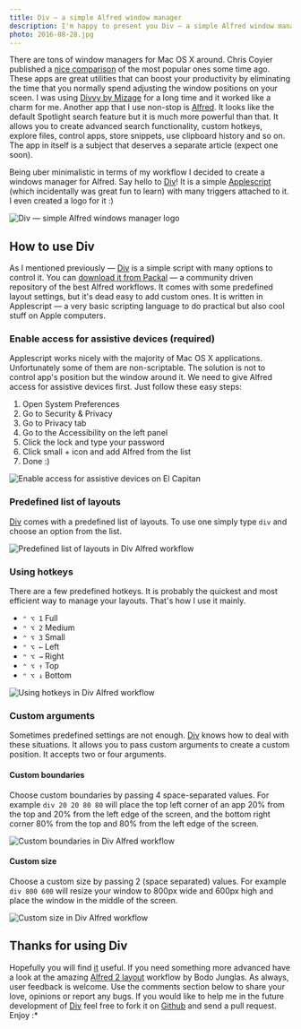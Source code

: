 ```yaml
---
title: Div — a simple Alfred window manager
description: I'm happy to present you Div — a simple Alfred window manager. Let me explain the full potential of this easy and powerful tool in this blog post.
photo: 2016-08-28.jpg
---
```


There are tons of window managers for Mac OS X around. Chris Coyier published a [nice comparison](https://css-tricks.com/os-x-window-manager-apps/) of the most popular ones some time ago. These apps are great utilities that can boost your productivity by eliminating the time that you normally spend adjusting the window positions on your sceen. I was using [Divvy by Mizage](http://mizage.com/divvy/) for a long time and it worked like a charm for me. Another app that I use non-stop is [Alfred](https://www.alfredapp.com/). It looks like the default Spotlight search feature but it is much more powerful than that. It allows you to create advanced search functionality, custom hotkeys, explore files, control apps, store snippets, use clipboard history and so on. The app in itself is a subject that deserves a separate article (expect one soon).

Being uber minimalistic in terms of my workflow I decided to create a windows manager for Alfred. Say hello to [Div](http://www.packal.org/workflow/div)! It is a simple [Applescript](https://developer.apple.com/library/mac/documentation/AppleScript/Conceptual/AppleScriptLangGuide/introduction/ASLR_intro.html) (which incidentally was great fun to learn) with many triggers attached to it. I even created a logo for it :)

![Div — simple Alfred windows manager logo](/photos/2016-08-28-1.jpg)

## How to use Div

As I mentioned previously — [Div](http://www.packal.org/workflow/div) is a simple script with many options to control it. You can [download it from Packal](http://www.packal.org/workflow/div) — a community driven repository of the best Alfred workflows. It comes with some predefined layout settings, but it's dead easy to add custom ones. It is written in Applescript — a very basic scripting language to do practical but also cool stuff on Apple computers.

### Enable access for assistive devices (required)

Applescript works nicely with the majority of Mac OS X applications. Unfortunately some of them are non-scriptable. The solution is not to control app's position but the window around it. We need to give Alfred access for assistive devices first. Just follow these easy steps:

1. Open System Preferences
2. Go to Security & Privacy
3. Go to Privacy tab
4. Go to the Accessibility on the left panel
5. Click the lock and type your password
6. Click small + icon and add Alfred from the list
7. Done :)

![Enable access for assistive devices on El Capitan](/photos/2016-08-28-2.gif)

### Predefined list of layouts

[Div](http://www.packal.org/workflow/div) comes with a predefined list of layouts. To use one simply type `div` and choose an option from the list.

![Predefined list of layouts in Div Alfred workflow](/photos/2016-08-28-3.gif)

### Using hotkeys

There are a few predefined hotkeys. It is probably the quickest and most efficient way to manage your layouts. That's how I use it mainly.

- `⌃ ⌥ 1` Full
- `⌃ ⌥ 2` Medium
- `⌃ ⌥ 3` Small
- `⌃ ⌥ ←` Left
- `⌃ ⌥ →` Right
- `⌃ ⌥ ↑` Top
- `⌃ ⌥ ↓` Bottom

![Using hotkeys in Div Alfred workflow](/photos/2016-08-28-4.gif)


### Custom arguments

Sometimes predefined settings are not enough. [Div](http://www.packal.org/workflow/div) knows how to deal with these situations. It allows you to pass custom arguments to create a custom position. It accepts two or four arguments.

#### Custom boundaries

Choose custom boundaries by passing 4 space-separated values. For example `div 20 20 80 80` will place the top left corner of an app 20% from the top and 20% from the left edge of the screen, and the bottom right corner 80% from the top and 80% from the left edge of the screen.

![Custom boundaries in Div Alfred workflow](/photos/2016-08-28-5.gif)

#### Custom size

Choose a custom size by passing 2 (space separated) values. For example `div 800 600` will resize your window to 800px wide and 600px high and place the window in the middle of the screen.

![Custom size in Div Alfred workflow](/photos/2016-08-28-6.gif)

## Thanks for using Div

Hopefully you will find [it](http://www.packal.org/workflow/div) useful. If you need something more advanced have a look at the amazing [Alfred 2 layout](http://www.packal.org/workflow/alfred2-layout) workflow by Bodo Junglas. As always, user feedback is welcome. Use the comments section below to share your love, opinions or report any bugs. If you would like to help me in the future development of [Div](http://www.packal.org/workflow/div) feel free to fork it on [Github](https://github.com/pawelgrzybek/div) and send a pull request. Enjoy :*
